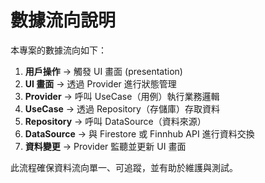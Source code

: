 # 數據流向說明

本專案的數據流向如下：

1. **用戶操作** → 觸發 UI 畫面 (presentation)
2. **UI 畫面** → 透過 Provider 進行狀態管理
3. **Provider** → 呼叫 UseCase（用例）執行業務邏輯
4. **UseCase** → 透過 Repository（存儲庫）存取資料
5. **Repository** → 呼叫 DataSource（資料來源）
6. **DataSource** → 與 Firestore 或 Finnhub API 進行資料交換
7. **資料變更** → Provider 監聽並更新 UI 畫面

此流程確保資料流向單一、可追蹤，並有助於維護與測試。 